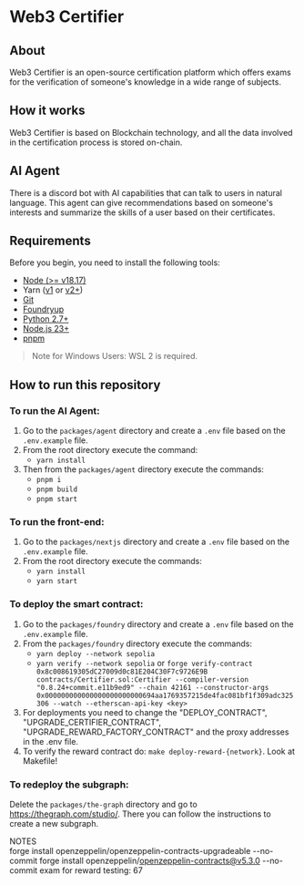 # Web3 Certifier

## About
Web3 Certifier is an open-source certification platform which offers exams for the verification of someone's knowledge in a wide range of subjects.

## How it works
Web3 Certifier is based on Blockchain technology, and all the data involved in the certification process is stored on-chain.

## AI Agent
There is a discord bot with AI capabilities that can talk to users in natural language. This agent can give recommendations based on someone's interests and summarize the skills of a user based on their certificates.

## Requirements
Before you begin, you need to install the following tools:

- [Node (>= v18.17)](https://nodejs.org/en/download/)
- Yarn ([v1](https://classic.yarnpkg.com/en/docs/install/) or [v2+](https://yarnpkg.com/getting-started/install))
- [Git](https://git-scm.com/downloads)
- [Foundryup](https://book.getfoundry.sh/getting-started/installation)
- [Python 2.7+](https://www.python.org/downloads/)
- [Node.js 23+](https://docs.npmjs.com/downloading-and-installing-node-js-and-npm)
- [pnpm](https://pnpm.io/installation)

> Note for Windows Users: WSL 2 is required.


## How to run this repository
### To run the AI Agent:
1. Go to the `packages/agent` directory and create a `.env` file based on the `.env.example` file.
2. From the root directory execute the command: 
   - `yarn install`
3. Then from the `packages/agent` directory execute the commands:
   - `pnpm i`
   - `pnpm build`
   - `pnpm start`

### To run the front-end:
1. Go to the `packages/nextjs` directory and create a `.env` file based on the `.env.example` file.
2. From the root directory execute the commands: 
   - `yarn install`
   - `yarn start`

### To deploy the smart contract:
1. Go to the `packages/foundry` directory and create a `.env` file based on the `.env.example` file.
2. From the `packages/foundry` directory execute the commands: 
   - `yarn deploy --network sepolia`
   - `yarn verify --network sepolia` or `forge verify-contract 0x8c008619305dC27009d0c81E204C30F7c9726E9B contracts/Certifier.sol:Certifier --compiler-version "0.8.24+commit.e11b9ed9" --chain 42161 --constructor-args 0x000000000000000000000000694aa1769357215de4fac081bf1f309adc325306 --watch --etherscan-api-key <key>`
3. For deployments you need to change the "DEPLOY_CONTRACT", "UPGRADE_CERTIFIER_CONTRACT", "UPGRADE_REWARD_FACTORY_CONTRACT" and the proxy addresses in the .env file.
4. To verify the reward contract do: `make deploy-reward-{network}`. Look at Makefile!

### To redeploy the subgraph:
Delete the `packages/the-graph` directory and go to <a href="https://thegraph.com/studio/">https://thegraph.com/studio/</a>. There you can follow the instructions to create a new subgraph.


NOTES  
forge install openzeppelin/openzeppelin-contracts-upgradeable --no-commit
forge install openzeppelin/openzeppelin-contracts@v5.3.0 --no-commit
exam for reward testing: 67